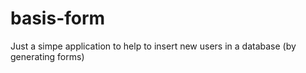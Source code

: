 # basis-form
Just a simpe application to help to insert new users in a database (by generating forms)
